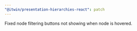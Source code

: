 ```yaml
---
"@itwin/presentation-hierarchies-react": patch
---
```


Fixed node filtering buttons not showing when node is hovered.
